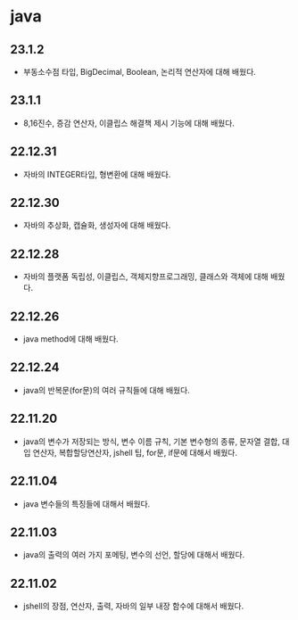 # java
## 23.1.2
- 부동소수점 타입, BigDecimal, Boolean, 논리적 연산자에 대해 배웠다.
## 23.1.1
- 8,16진수, 증감 연산자, 이클립스 해결책 제시 기능에 대해 배웠다.
## 22.12.31
- 자바의 INTEGER타입, 형변환에 대해 배웠다.
## 22.12.30
- 자바의 추상화, 캡슐화, 생성자에 대해 배웠다.
## 22.12.28
- 자바의 플랫폼 독립성, 이클립스, 객체지향프로그래밍, 클래스와 객체에 대해 배웠다.
## 22.12.26
- java method에 대해 배웠다.
## 22.12.24
- java의 반복문(for문)의 여러 규칙들에 대해 배웠다.
## 22.11.20
- java의 변수가 저장되는 방식, 변수 이름 규칙, 기본 변수형의 종류, 문자열 결합, 대입 연산자, 복합할당연산자, jshell 팁, for문, if문에 대해서 배웠다.
## 22.11.04
- java 변수들의 특징들에 대해서 배웠다.

## 22.11.03
- java의 출력의 여러 가지 포메팅, 변수의 선언, 할당에 대해서 배웠다.

## 22.11.02
- jshell의 장점, 연산자, 출력, 자바의 일부 내장 함수에 대해서 배웠다.
